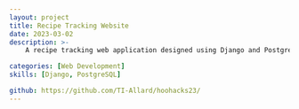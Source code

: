 ```yaml
---
layout: project
title: Recipe Tracking Website
date: 2023-03-02
description: >-
    A recipe tracking web application designed using Django and PostgreSQL. Created for HooHacks 2023. 

categories: [Web Development]
skills: [Django, PostgreSQL]

github: https://github.com/TI-Allard/hoohacks23/
---
```

